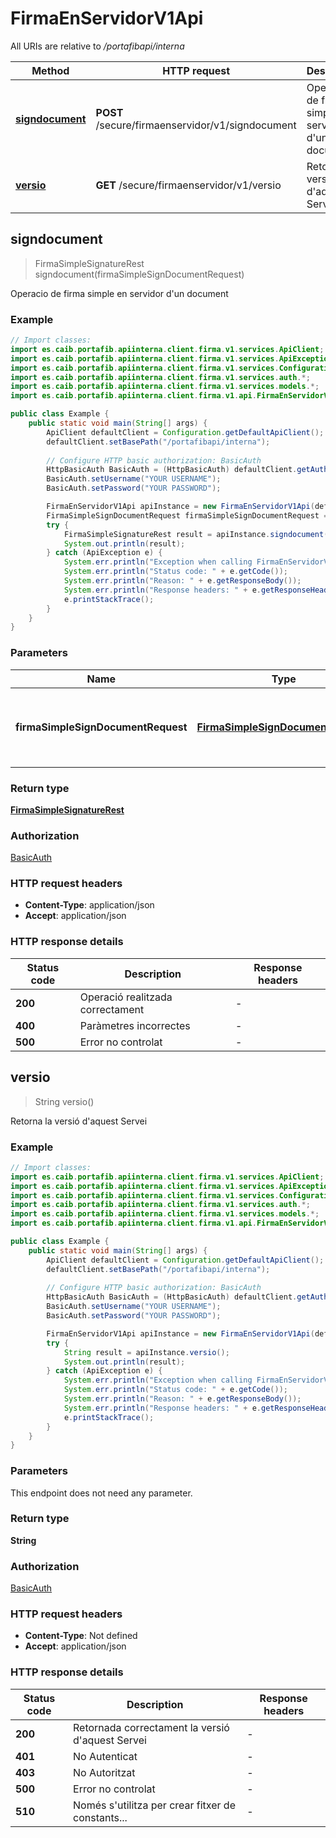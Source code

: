 # FirmaEnServidorV1Api

All URIs are relative to */portafibapi/interna*

| Method | HTTP request | Description |
|------------- | ------------- | -------------|
| [**signdocument**](FirmaEnServidorV1Api.md#signdocument) | **POST** /secure/firmaenservidor/v1/signdocument | Operacio de firma simple en servidor d&#39;un document |
| [**versio**](FirmaEnServidorV1Api.md#versio) | **GET** /secure/firmaenservidor/v1/versio | Retorna la versió d&#39;aquest Servei |



## signdocument

> FirmaSimpleSignatureRest signdocument(firmaSimpleSignDocumentRequest)

Operacio de firma simple en servidor d&#39;un document

### Example

```java
// Import classes:
import es.caib.portafib.apiinterna.client.firma.v1.services.ApiClient;
import es.caib.portafib.apiinterna.client.firma.v1.services.ApiException;
import es.caib.portafib.apiinterna.client.firma.v1.services.Configuration;
import es.caib.portafib.apiinterna.client.firma.v1.services.auth.*;
import es.caib.portafib.apiinterna.client.firma.v1.services.models.*;
import es.caib.portafib.apiinterna.client.firma.v1.api.FirmaEnServidorV1Api;

public class Example {
    public static void main(String[] args) {
        ApiClient defaultClient = Configuration.getDefaultApiClient();
        defaultClient.setBasePath("/portafibapi/interna");
        
        // Configure HTTP basic authorization: BasicAuth
        HttpBasicAuth BasicAuth = (HttpBasicAuth) defaultClient.getAuthentication("BasicAuth");
        BasicAuth.setUsername("YOUR USERNAME");
        BasicAuth.setPassword("YOUR PASSWORD");

        FirmaEnServidorV1Api apiInstance = new FirmaEnServidorV1Api(defaultClient);
        FirmaSimpleSignDocumentRequest firmaSimpleSignDocumentRequest = new FirmaSimpleSignDocumentRequest(); // FirmaSimpleSignDocumentRequest | Operacio de firma simple en servidor d'un document
        try {
            FirmaSimpleSignatureRest result = apiInstance.signdocument(firmaSimpleSignDocumentRequest);
            System.out.println(result);
        } catch (ApiException e) {
            System.err.println("Exception when calling FirmaEnServidorV1Api#signdocument");
            System.err.println("Status code: " + e.getCode());
            System.err.println("Reason: " + e.getResponseBody());
            System.err.println("Response headers: " + e.getResponseHeaders());
            e.printStackTrace();
        }
    }
}
```

### Parameters


| Name | Type | Description  | Notes |
|------------- | ------------- | ------------- | -------------|
| **firmaSimpleSignDocumentRequest** | [**FirmaSimpleSignDocumentRequest**](FirmaSimpleSignDocumentRequest.md)| Operacio de firma simple en servidor d&#39;un document | [optional] |

### Return type

[**FirmaSimpleSignatureRest**](FirmaSimpleSignatureRest.md)

### Authorization

[BasicAuth](../README.md#BasicAuth)

### HTTP request headers

- **Content-Type**: application/json
- **Accept**: application/json


### HTTP response details
| Status code | Description | Response headers |
|-------------|-------------|------------------|
| **200** | Operació realitzada correctament |  -  |
| **400** | Paràmetres incorrectes |  -  |
| **500** | Error no controlat |  -  |


## versio

> String versio()

Retorna la versió d&#39;aquest Servei

### Example

```java
// Import classes:
import es.caib.portafib.apiinterna.client.firma.v1.services.ApiClient;
import es.caib.portafib.apiinterna.client.firma.v1.services.ApiException;
import es.caib.portafib.apiinterna.client.firma.v1.services.Configuration;
import es.caib.portafib.apiinterna.client.firma.v1.services.auth.*;
import es.caib.portafib.apiinterna.client.firma.v1.services.models.*;
import es.caib.portafib.apiinterna.client.firma.v1.api.FirmaEnServidorV1Api;

public class Example {
    public static void main(String[] args) {
        ApiClient defaultClient = Configuration.getDefaultApiClient();
        defaultClient.setBasePath("/portafibapi/interna");
        
        // Configure HTTP basic authorization: BasicAuth
        HttpBasicAuth BasicAuth = (HttpBasicAuth) defaultClient.getAuthentication("BasicAuth");
        BasicAuth.setUsername("YOUR USERNAME");
        BasicAuth.setPassword("YOUR PASSWORD");

        FirmaEnServidorV1Api apiInstance = new FirmaEnServidorV1Api(defaultClient);
        try {
            String result = apiInstance.versio();
            System.out.println(result);
        } catch (ApiException e) {
            System.err.println("Exception when calling FirmaEnServidorV1Api#versio");
            System.err.println("Status code: " + e.getCode());
            System.err.println("Reason: " + e.getResponseBody());
            System.err.println("Response headers: " + e.getResponseHeaders());
            e.printStackTrace();
        }
    }
}
```

### Parameters

This endpoint does not need any parameter.

### Return type

**String**

### Authorization

[BasicAuth](../README.md#BasicAuth)

### HTTP request headers

- **Content-Type**: Not defined
- **Accept**: application/json


### HTTP response details
| Status code | Description | Response headers |
|-------------|-------------|------------------|
| **200** | Retornada correctament la versió d&#39;aquest Servei |  -  |
| **401** | No Autenticat |  -  |
| **403** | No Autoritzat |  -  |
| **500** | Error no controlat |  -  |
| **510** | Només s&#39;utilitza per crear fitxer de constants... |  -  |

